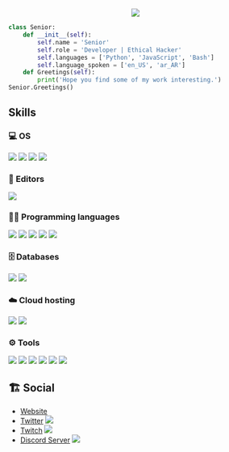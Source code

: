 
#
<p align=center>
<a href="https://discord.com/users/355579366991986688">
</a>
  </p>
<p align=center>
 <img src="https://komarev.com/ghpvc/?username=9z8-X7&style=for-the-badge&logo=Streamlit&color=blueviolet&logo=Bookmeter">
  </p>

```python
class Senior:
    def __init__(self):
        self.name = 'Senior'
        self.role = 'Developer | Ethical Hacker'
        self.languages = ['Python', 'JavaScript', 'Bash']
        self.language_spoken = ['en_US', 'ar_AR']
    def Greetings(self):
        print('Hope you find some of my work interesting.')
Senior.Greetings()
```


## Skills
### 💻 OS
![](https://img.shields.io/badge/-MacOS-lightgrey)
![](https://img.shields.io/badge/Ubuntu-E95420.svg?logo=Ubuntu&logoColor=black)
![](https://img.shields.io/badge/Kali-557C94.svg?logo=KaliLinux&logoColor=black)
![](https://img.shields.io/badge/Windows-0078D6.svg?logo=Windows&logoColor=black)

### 📝 Editors
![](https://img.shields.io/badge/Visual%20Studio%20Code-0078d7.svg?logo=visual-studio-code&logoColor=white)

### 👨‍💻 Programming languages
![](https://img.shields.io/badge/HTML-E34F26.svg?logo=html5&logoColor=white)
![](https://img.shields.io/badge/CSS-1572B6.svg?logo=css3&logoColor=white)
![](https://img.shields.io/badge/JavaScript-F7DF1E.svg?logo=javascript&logoColor=black)
![](https://img.shields.io/badge/Python-31A8FF.svg?logo=python&logoColor=white)
![](https://img.shields.io/badge/Bash-121011.svg?logo=gnu-bash&logoColor=white)

### 🗄️ Databases 
![](https://img.shields.io/badge/MySQL-4479A1.svg?logo=mysql&logoColor=white)
![](https://img.shields.io/badge/SQLite-003B57.svg?logo=SQLite&logoColor=white)

### ☁️ Cloud hosting
![](https://img.shields.io/badge/DigitalOcean-0080FF.svg?logo=DigitalOcean&logoColor=white)
![](https://img.shields.io/badge/RaspberryPi-A22846.svg?logo=RaspberryPi&logoColor=white)

### ⚙️ Tools
![](https://img.shields.io/badge/Terminal-4D4D4D.svg?logo=WindowsTerminal&logoColor=white)
![](https://img.shields.io/badge/Git-F05032.svg?logo=Git&logoColor=white")
![](https://img.shields.io/badge/Stack%20Overflow-F58025?logo=stackoverflow&logoColor=white)
![](https://img.shields.io/badge/AnyDesk-EF443B?logo=AnyDesk&logoColor=white)
![](https://img.shields.io/badge/npm-CB3837?logo=npm&logoColor=white)
![](https://img.shields.io/badge/PyPI-3775A9?logo=PyPI&logoColor=white)

## 🏗️ Social 
- [Website](https://notsenior.dev)
- [Twitter](https://twitter.com/seniorqy3)
![](https://img.shields.io/twitter/follow/seniorqy3?style=for-the-badge)
- [Twitch](https://www.twitch.tv/seniorqy3)
![](https://img.shields.io/twitch/status/seniorqy3?style=for-the-badge)
- [Discord Server](https://discord.gg/senior)
![](https://img.shields.io/discord/971088022017810432?style=for-the-badge)
